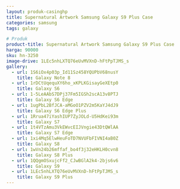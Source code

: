 ```yaml
---
layout: produk-casinghp
title: Supernatural Artwork Samsung Galaxy S9 Plus Case
categories: samsung
tags: galaxy

# Produk
product-title: Supernatural Artwork Samsung Galaxy S9 Plus Case
harga: 90000
sku: hn-3250
image-drive: 1LEc5nhLXTQ76eUvMVXnD-hFtPpTJMS_s
gallery:
  - url: 1S6iOx4p03p_Id11Sz458YQUPbV68nusY
    title: Galaxy Note 8
  - url: 1rDCtUqequXY6ho_xKPLKGisayGeXEtp0
    title: Galaxy S6
  - url: 1-5LeAAbS7DPj37Fm5IGSh2scA13v8PTJ
    title: Galaxy S6 Edge
  - url: 1ugPbL2BfJCA-aMGoO1PZV2m5KaYJ4dJ9
    title: Galaxy S6 Edge Plus
  - url: 1Rrua47iYashIUP7ZyJOLd-U5HdKei93m
    title: Galaxy S7
  - url: 1t4VTzAmu3VkEWvcEIJVngie43DtQWlAA
    title: Galaxy S7 Edge
  - url: 1xi4Mq5ElwHeuFoTD7NVUFbFIVNI4aB0Z
    title: Galaxy S8
  - url: 1wVn24b26mffaf_bo4f3j32eHKLH0cvn8
    title: Galaxy S8 Plus
  - url: 1QQgmOSxujcFf2_CJwBGlA2k4-2bjs6v6
    title: Galaxy S9
  - url: 1LEc5nhLXTQ76eUvMVXnD-hFtPpTJMS_s
    title: Galaxy S9 Plus
---
```


